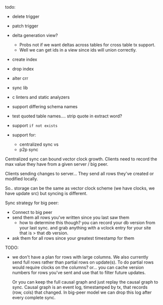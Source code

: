 todo:

- delete trigger
- patch trigger
- delta generation view?
  - Probs not if we want deltas across tables for cross table tx support.
  - Well we can get ids in a view since ids will union correctly.
- create index
- drop index
- alter crr
- sync lib
- c linters and static analyzers
- support differing schema names
- test quoted table names.... strip quote in extract word?
- support `if not exists`

- support for:
  - centralized sync
    vs
  - p2p sync

Centralized sync can bound vector clock growth. Clients need to record the max value they have
from a given server / big peer.

Clients sending changes to server... They send all rows they've created or modified locally.

So.. storage can be the same as vector clock scheme (we have clocks, we have update src)
but syncing is different.

Sync strategy for big peer:

- Connect to big peer
- send them all rows you've written since you last saw them
  - how to determine this though? you can record your db version from your last sync.
    and grab anything with a vclock entry for your site that is > that db version.
- ask them for all rows since your greatest timestamp for them

TODO:

- we don't have a plan for rows with large columns. We also currently send full rows rather than partial rows on update(s).
  To do partial rows would require clocks on the columns? or... you can cache version numbers for rows you've sent
  and use that to filter future updates.

  Or you can keep the full causal graph and just replay the causal graph to sync.
  Causal graph is an event log, timestamped by tx, that records (row, cols) that changed.
  In big-peer model we can drop this log after every complete sync.
